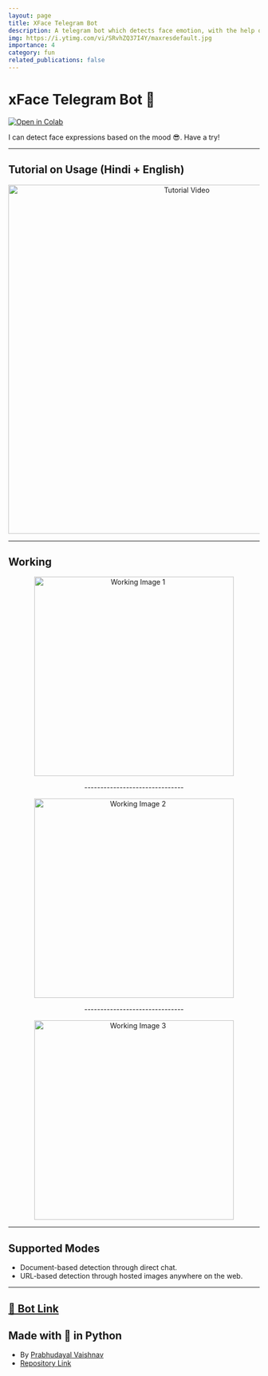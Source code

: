 ```yaml
---
layout: page
title: XFace Telegram Bot      
description: A telegram bot which detects face emotion, with the help of Python.
img: https://i.ytimg.com/vi/SRvhZQ37I4Y/maxresdefault.jpg
importance: 4
category: fun
related_publications: false
---
```


# xFace Telegram Bot 🤖 
<a href="https://colab.research.google.com/github/xprabhudayal/xface/blob/main/XFACE_bot.ipynb" target="_blank">
  <img src="https://colab.research.google.com/assets/colab-badge.svg" alt="Open in Colab"/>
</a>

I can detect face expressions based on the mood 😎. Have a try!

---

## Tutorial on Usage (Hindi + English)

<div align="center">
<a href="https://www.youtube.com/watch?v=SRvhZQ37I4Y">
<img src="https://i.ytimg.com/vi/SRvhZQ37I4Y/maxresdefault.jpg" width="700" alt="Tutorial Video">
</a>
</div>

---

## Working

<div align="center">
<img src="https://i.postimg.cc/bwNcWLKK/image.png" alt="Working Image 1" width="400">
<p>-------------------------------</p>
<img src="https://i.postimg.cc/wB4J860D/image.png" alt="Working Image 2" width="400">
<p>-------------------------------</p>
<img src="https://i.postimg.cc/rmKq3TP0/image.png" alt="Working Image 3" width="400">
</div>

---

## Supported Modes

- Document-based detection through direct chat.
- URL-based detection through hosted images anywhere on the web.

---

## [🤖 Bot Link](https://t.me/x_face_expression_bot)

## Made with 💖 in Python

- By [Prabhudayal Vaishnav](https://www.github.com/xprabhudayal)
- [Repository Link](https://www.github.com/xprabhudayal/xface)
